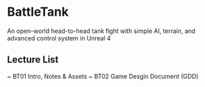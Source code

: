 # BattleTank
An open-world head-to-head tank fight with simple AI, terrain, and advanced control system in Unreal 4

## Lecture List
~ BT01 Intro, Notes & Assets
~ BT02 Game Desgin Document (GDD)
